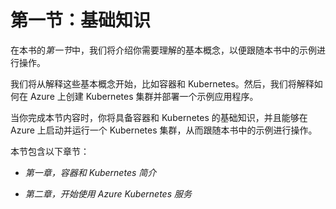 # 第一节：基础知识

在本书的*第一节*中，我们将介绍你需要理解的基本概念，以便跟随本书中的示例进行操作。

我们将从解释这些基本概念开始，比如容器和 Kubernetes。然后，我们将解释如何在 Azure 上创建 Kubernetes 集群并部署一个示例应用程序。

当你完成本节内容时，你将具备容器和 Kubernetes 的基础知识，并且能够在 Azure 上启动并运行一个 Kubernetes 集群，从而跟随本书中的示例进行操作。

本节包含以下章节：

+   *第一章，容器和 Kubernetes 简介*

+   *第二章，开始使用 Azure Kubernetes 服务*
